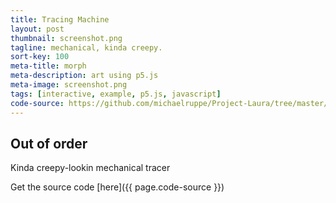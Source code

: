```yaml
---
title: Tracing Machine
layout: post
thumbnail: screenshot.png
tagline: mechanical, kinda creepy.
sort-key: 100
meta-title: morph
meta-description: art using p5.js
meta-image: screenshot.png
tags: [interactive, example, p5.js, javascript]
code-source: https://github.com/michaelruppe/Project-Laura/tree/master/fourier-trace
---
```


## Out of order
Kinda creepy-lookin mechanical tracer

<div id="sketch-holder"></div>

Get the source code [here]({{ page.code-source }})

<script src="https://cdnjs.cloudflare.com/ajax/libs/p5.js/0.7.0/p5.min.js"></script>
<script src="https://cdnjs.cloudflare.com/ajax/libs/p5.js/0.7.0/addon/dom.min.js"></script>
<script src="https://michaelruppe.github.io/Project-Laura/fourier-trace/sketch.js">
